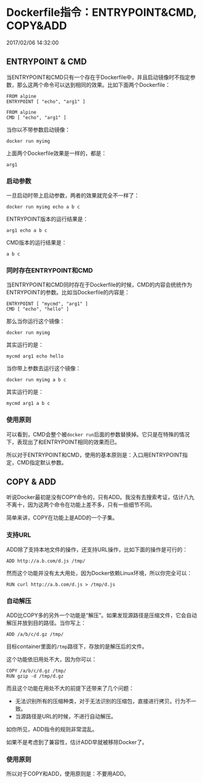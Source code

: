 # Dockerfile指令：ENTRYPOINT&CMD, COPY&ADD
2017/02/06 14:32:00


## ENTRYPOINT & CMD

当ENTRYPOINT和CMD只有一个存在于Dockerfile中，并且启动镜像时不指定参数，那么这两个命令可以达到相同的效果。比如下面两个Dockerfile：

```
FROM alpine
ENTRYPOINT [ "echo", "arg1" ]
```

```
FROM alpine
CMD [ "echo", "arg1" ]
```

当你以不带参数启动镜像：

```
docker run myimg
```

上面两个Dockerfile效果是一样的，都是：

```
arg1
```

### 启动参数

一旦启动时带上启动参数，两者的效果就完全不一样了：

```
docker run myimg echo a b c
```

ENTRYPOINT版本的运行结果是：

```
arg1 echo a b c
```

CMD版本的运行结果是：

```
a b c
```

### 同时存在ENTRYPOINT和CMD

当ENTRYPOINT和CMD同时存在于Dockerfile的时候，CMD的内容会统统作为ENTRYPOINT的参数。比如当Dockerfile的内容是：

```
ENTRYPOINT [ "mycmd", "arg1" ]
CMD [ "echo", "hello" ]
```

那么当你运行这个镜像：

```
docker run myimg
```

其实运行的是：

```
mycmd arg1 echo hello
```

当你带上参数去运行这个镜像：

```
docker run myimg a b c
```

其实运行的是：

```
mycmd arg1 a b c
```

### 使用原则

可以看到，CMD会整个被`docker run`后面的参数替换掉。它只是在特殊的情况下，表现出了和ENTRYPOINT相同的效果而已。

所以对于ENTRYPOINT和CMD，使用的基本原则是：入口用ENTRYPOINT指定，CMD指定默认参数。


## COPY & ADD

听说Docker最初是没有COPY命令的，只有ADD。我没有去搜索考证，估计八九不离十，因为这两个命令在功能上差不多，只有一些细节不同。

简单来讲，COPY在功能上是ADD的一个子集。

### 支持URL

ADD除了支持本地文件的操作，还支持URL操作，比如下面的操作是可行的：

```
ADD http://a.b.com/d.js /tmp/
```

然而这个功能并没有太大用处，因为Docker依赖Linux环境，所以你完全可以：

```
RUN curl http://a.b.com/d.js > /tmp/d.js
```

### 自动解压

ADD比COPY多的另外一个功能是“解压”。如果发现源路径是压缩文件，它会自动解压并放到目的路径。当你写上：

```
ADD /a/b/c/d.gz /tmp/
```

目标container里面的`/tmp`路径下，存放的是解压后的文件。

这个功能依旧用处不大，因为你可以：

```
COPY /a/b/c/d.gz /tmp/
RUN gzip -d /tmp/d.gz
```

而且这个功能在用处不大的前提下还带来了几个问题：

- 无法识别所有的压缩种类，对于无法识别的压缩包，直接进行拷贝。行为不一致。
- 当源路径是URL的时候，不进行自动解压。

如你所见，ADD指令的规则非常混乱。

如果不是考虑到了兼容性，估计ADD早就被移除Docker了。

### 使用原则

所以对于COPY和ADD，使用原则是：不要用ADD。


